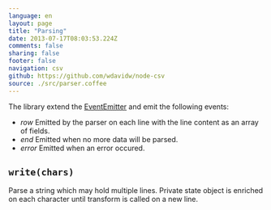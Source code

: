 ```yaml
---
language: en
layout: page
title: "Parsing"
date: 2013-07-17T08:03:53.224Z
comments: false
sharing: false
footer: false
navigation: csv
github: https://github.com/wdavidw/node-csv
source: ./src/parser.coffee
---
```



The library extend the [EventEmitter][event] and emit the following events:

*   *row*
  Emitted by the parser on each line with the line content as an array of fields.
*   *end*
  Emitted when no more data will be parsed.
*   *error*
  Emitted when an error occured.

<a name="write"></a>
`write(chars)`
--------------

Parse a string which may hold multiple lines.
Private state object is enriched on each character until
transform is called on a new line.

[event]: http://nodejs.org/api/events.html
